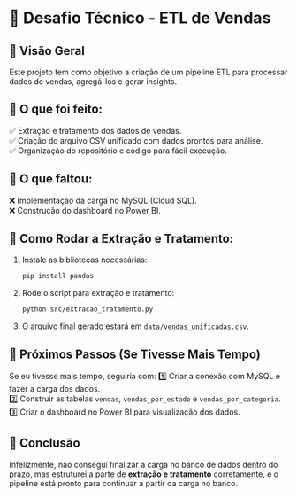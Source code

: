 # 🚀 Desafio Técnico - ETL de Vendas

## 🔹 Visão Geral
Este projeto tem como objetivo a criação de um pipeline ETL para processar dados de vendas, agregá-los e gerar insights.

## 🔹 O que foi feito:
✅ Extração e tratamento dos dados de vendas.  
✅ Criação do arquivo CSV unificado com dados prontos para análise.  
✅ Organização do repositório e código para fácil execução.  

## 🔹 O que faltou:
❌ Implementação da carga no MySQL (Cloud SQL).  
❌ Construção do dashboard no Power BI.  

## 🔹 Como Rodar a Extração e Tratamento:
1. Instale as bibliotecas necessárias:
    ```sh
    pip install pandas
    ```
2. Rode o script para extração e tratamento:
    ```sh
    python src/extracao_tratamento.py
    ```
3. O arquivo final gerado estará em `data/vendas_unificadas.csv`.

## 🔹 Próximos Passos (Se Tivesse Mais Tempo)
Se eu tivesse mais tempo, seguiria com:
1️⃣ Criar a conexão com MySQL e fazer a carga dos dados.  
2️⃣ Construir as tabelas `vendas`, `vendas_por_estado` e `vendas_por_categoria`.  
3️⃣ Criar o dashboard no Power BI para visualização dos dados.  

## 🔹 Conclusão
Infelizmente, não consegui finalizar a carga no banco de dados dentro do prazo, mas estruturei a parte de **extração e tratamento** corretamente, e o pipeline está pronto para continuar a partir da carga no banco.

